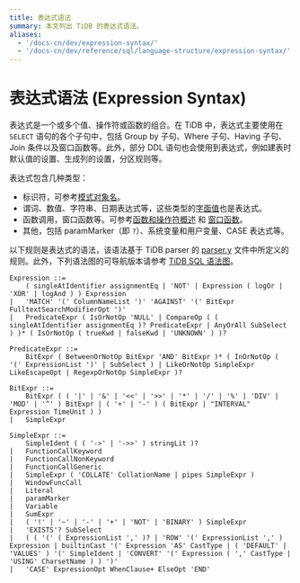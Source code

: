 ```yaml
---
title: 表达式语法
summary: 本文列出 TiDB 的表达式语法。
aliases:
  - '/docs-cn/dev/expression-syntax/'
  - '/docs-cn/dev/reference/sql/language-structure/expression-syntax/'
---
```


# 表达式语法 (Expression Syntax)

表达式是一个或多个值、操作符或函数的组合。在 TiDB 中，表达式主要使用在 `SELECT` 语句的各个子句中，包括 Group by 子句、Where 子句、Having 子句、Join 条件以及窗口函数等。此外，部分 DDL 语句也会使用到表达式，例如建表时默认值的设置、生成列的设置，分区规则等。

表达式包含几种类型：

+ 标识符，可参考[模式对象名](/schema-object-names.md)。
+ 谓词、数值、字符串、日期表达式等，这些类型的[字面值](/literal-values.md)也是表达式。
+ 函数调用，窗口函数等。可参考[函数和操作符概述](/functions-and-operators/functions-and-operators-overview.md) 和 [窗口函数](/functions-and-operators/window-functions.md)。
+ 其他，包括 paramMarker（即 `?`）、系统变量和用户变量、CASE 表达式等。

以下规则是表达式的语法，该语法基于 TiDB parser 的 [parser.y](https://github.com/pingcap/parser/blob/master/parser.y) 文件中所定义的规则。此外，下列语法图的可导航版本请参考 [TiDB SQL 语法图](https://pingcap.github.io/sqlgram/#Expression)。

```ebnf+diagram
Expression ::=
    ( singleAtIdentifier assignmentEq | 'NOT' | Expression ( logOr | 'XOR' | logAnd ) ) Expression
|   'MATCH' '(' ColumnNameList ')' 'AGAINST' '(' BitExpr FulltextSearchModifierOpt ')'
|   PredicateExpr ( IsOrNotOp 'NULL' | CompareOp ( ( singleAtIdentifier assignmentEq )? PredicateExpr | AnyOrAll SubSelect ) )* ( IsOrNotOp ( trueKwd | falseKwd | 'UNKNOWN' ) )?

PredicateExpr ::=
    BitExpr ( BetweenOrNotOp BitExpr 'AND' BitExpr )* ( InOrNotOp ( '(' ExpressionList ')' | SubSelect ) | LikeOrNotOp SimpleExpr LikeEscapeOpt | RegexpOrNotOp SimpleExpr )?

BitExpr ::=
    BitExpr ( ( '|' | '&' | '<<' | '>>' | '*' | '/' | '%' | 'DIV' | 'MOD' | '^' ) BitExpr | ( '+' | '-' ) ( BitExpr | "INTERVAL" Expression TimeUnit ) )
|   SimpleExpr

SimpleExpr ::=
    SimpleIdent ( ( '->' | '->>' ) stringLit )?
|   FunctionCallKeyword
|   FunctionCallNonKeyword
|   FunctionCallGeneric
|   SimpleExpr ( 'COLLATE' CollationName | pipes SimpleExpr )
|   WindowFuncCall
|   Literal
|   paramMarker
|   Variable
|   SumExpr
|   ( '!' | '~' | '-' | '+' | 'NOT' | 'BINARY' ) SimpleExpr
|   'EXISTS'? SubSelect
|   ( ( '(' ( ExpressionList ',' )? | 'ROW' '(' ExpressionList ',' ) Expression | builtinCast '(' Expression 'AS' CastType | ( 'DEFAULT' | 'VALUES' ) '(' SimpleIdent | 'CONVERT' '(' Expression ( ',' CastType | 'USING' CharsetName ) ) ')'
|   'CASE' ExpressionOpt WhenClause+ ElseOpt 'END'
```

